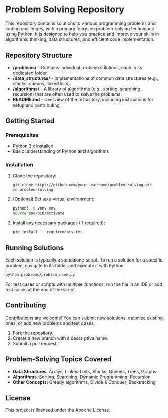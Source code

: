 
# Problem Solving Repository

This repository contains solutions to various programming problems and coding challenges, with a primary focus on problem-solving techniques using Python. It is designed to help you practice and improve your skills in algorithmic thinking, data structures, and efficient code implementation.

## Repository Structure

- **/problems/** - Contains individual problem solutions, each in its dedicated folder.
- **/data_structures/** - Implementations of common data structures (e.g., stacks, queues, linked lists).
- **/algorithms/** - A library of algorithms (e.g., sorting, searching, recursion) that are often used to solve the problems.
- **README.md** - Overview of the repository, including instructions for setup and contributing.

## Getting Started

### Prerequisites

- Python 3.x installed
- Basic understanding of Python and algorithms

### Installation

1. Clone the repository:

    ```bash
    git clone https://github.com/your-username/problem-solving.git
    cd problem-solving
    ```

2. (Optional) Set up a virtual environment:

    ```bash
    python3 -m venv env
    source env/bin/activate
    ```

3. Install any necessary packages (if required):

    ```bash
    pip install -r requirements.txt
    ```

## Running Solutions

Each solution is typically a standalone script. To run a solution for a specific problem, navigate to its folder and execute it with Python:

```bash
python problems/problem_name.py
```

For test cases or scripts with multiple functions, run the file in an IDE or add test cases at the end of the script.

## Contributing

Contributions are welcome! You can submit new solutions, optimize existing ones, or add new problems and test cases.

1. Fork the repository.
2. Create a new branch with a descriptive name.
3. Submit a pull request.

## Problem-Solving Topics Covered

- **Data Structures**: Arrays, Linked Lists, Stacks, Queues, Trees, Graphs
- **Algorithms**: Sorting, Searching, Dynamic Programming, Recursion
- **Other Concepts**: Greedy algorithms, Divide & Conquer, Backtracking

## License

This project is licensed under the Apache License.
